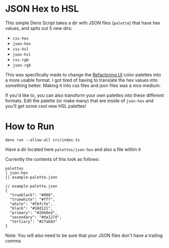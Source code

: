 # JSON Hex to HSL

This simple Deno Script takes a dir with JSON files (`palette`) that have hex values, and spits out 5 new dirs:

- `css-hex`
- `json-hex`
- `css-hsl`
- `json-hsl`
- `css-rgb`
- `json-rgb`

This was specifically made to change the [Refactoring UI](https://www.refactoringui.com/) color palettes into a more usable format. I got tired of having to translate the hex values into something better. Making it into css files and json files was a nice medium.

If you'd like to, you can also transform your own palettes into these different formats. Edit the palette (or make many) that are inside of `json-hex` and you'll get some cool new HSL palettes!

# How to Run

`deno run --allow-all src/index.ts`

Have a dir located here `palettes/json-hex` and also a file within it

Currently the contents of this look as follows:

```
palettes
| json-hex
|| example-palette.json
```

```jsonc
// example-palette.json
{
  "trueblack": "#000",
  "truewhite": "#fff",
  "white": "#fbfcfe",
  "black": "#10d121",
  "primary": "#2bb0ed",
  "secondary": "#da127d",
  "tertiary": "#27ab83"
}
```

Note: You will also need to be sure that your JSON files don't have a trailing comma
